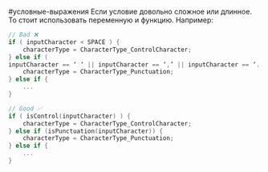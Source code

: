 #условные-выражения 
Если условие довольно сложное или длинное. То стоит использовать переменную и функцию. Например:
```cpp
// Bad ❌
if ( inputCharacter < SPACE ) { 
	characterType = CharacterType_ControlCharacter; 
} else if ( 
inputCharacter == ‘ ‘ || inputCharacter == ‘,’ || inputCharacter == ‘.’ || inputCharacter == ‘!’ || inputCharacter == ‘(‘ || inputCharacter == ‘)’ || inputCharacter == ‘:’ || inputCharacter == ‘;’ || inputCharacter == ‘?’ || inputCharacter == ‘’ ) { 
	characterType = CharacterType_Punctuation; 
} else if {
	...
}

// Good ✅
if ( isControl(inputCharacter) ) { 
	characterType = CharacterType_ControlCharacter; 
} else if (isPunctuation(inputCharacter)) { 
	characterType = CharacterType_Punctuation; 
} else if {
	...
}
```